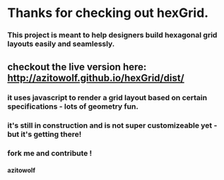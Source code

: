 # Thanks for checking out hexGrid.

### This project is meant to help designers build hexagonal grid layouts easily and seamlessly.

## checkout the live version here: http://azitowolf.github.io/hexGrid/dist/

### it uses javascript to render a grid layout based on certain specifications - lots of geometry fun.
### it's still in construction and is not super customizeable yet - but it's getting there!
### fork me and contribute !

#### azitowolf
